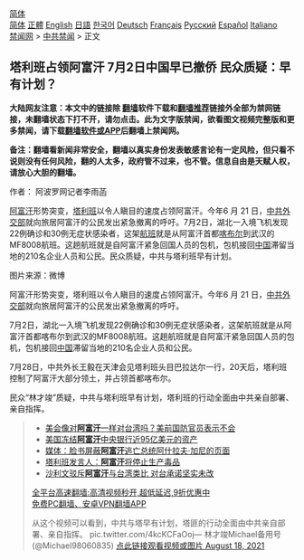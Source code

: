  <!-- 面包屑导航 --> <div class="breadcrumb"><!-- GTranslate: https://gtranslate.io/ -->  <div class="switcher notranslate">  <div class="selected">  <a href="#" onclick="return false;"> 简体</a>  </div>  <div class="option">  <a href="https://www.bannedbook.org" onclick="doGTranslate('zh-CN|zh-CN');jQuery('div.switcher div.selected a').html(jQuery(this).html());return false;" title="简体中文" class="nturl selected"> 简体</a>  <a href="https://www.bannedbook.org/zh-tw/" onclick="doGTranslate('zh-CN|zh-TW');jQuery('div.switcher div.selected a').html(jQuery(this).html());return false;" title="繁體中文" class="nturl"> 正體</a>  <a href="https://www.bannedbook.org/en/" onclick="doGTranslate('zh-CN|en');jQuery('div.switcher div.selected a').html(jQuery(this).html());return false;" title="English" class="nturl"> English</a>  <a href="https://www.bannedbook.org/ja/" onclick="doGTranslate('zh-CN|ja');jQuery('div.switcher div.selected a').html(jQuery(this).html());return false;" title="日本語" class="nturl"> 日語</a>  <a href="https://www.bannedbook.org/ko/" onclick="doGTranslate('zh-CN|ko');jQuery('div.switcher div.selected a').html(jQuery(this).html());return false;" title="한국어" class="nturl"> 한국어</a>  <a href="https://www.bannedbook.org/de/" onclick="doGTranslate('zh-CN|de');jQuery('div.switcher div.selected a').html(jQuery(this).html());return false;" title="Deutsch" class="nturl"> Deutsch</a>  <a href="https://www.bannedbook.org/fr/" onclick="doGTranslate('zh-CN|fr');jQuery('div.switcher div.selected a').html(jQuery(this).html());return false;" title="Français" class="nturl"> Français</a>  <a href="https://www.bannedbook.org/ru/" onclick="doGTranslate('zh-CN|ru');jQuery('div.switcher div.selected a').html(jQuery(this).html());return false;" title="Русский" class="nturl"> Русский</a>  <a href="https://www.bannedbook.org/es/" onclick="doGTranslate('zh-CN|es');jQuery('div.switcher div.selected a').html(jQuery(this).html());return false;" title="Español" class="nturl"> Español</a>  <a href="https://www.bannedbook.org/it/" onclick="doGTranslate('zh-CN|it');jQuery('div.switcher div.selected a').html(jQuery(this).html());return false;" title="Italiano" class="nturl"> Italiano</a>  </div>  </div>      <div class='breadcrumb-sub'><!-- Breadcrumb NavXT 6.3.0 --> <a href="https://www.bannedbook.org/" class="home">禁闻网</a> &gt; <a href="https://www.bannedbook.org/bnews/cbnews/" class="category">中共禁闻</a> &gt; 正文</div></div><h2>塔利班占领阿富汗 7月2日中国早已撤侨 民众质疑：早有计划？</h2> <p class="notice"><b>大陆网友注意：本文中的链接除 <a href="https://github.com/bannedbook/fanqiang" >翻墙</a>软件下载和<a href="https://github.com/killgcd/justmysocks/blob/master/README.md">翻墙推荐</a>链接外全部为禁网链接，未翻墙状态下打不开，请勿点击。此为文字版禁闻，欲看图文视频完整版和更多禁闻，请下载<a href="https://github.com/bannedbook/fanqiang">翻墙软件或APP</a>后翻墙上禁闻网。</p><p>备注：翻墙看新闻非常安全，翻墙以真实身份发表敏感言论有一定风险，但只看不说则没有任何风险，翻的人太多，政府管不过来，也不管。信息自由是天赋人权，请放心大胆的翻墙。</b></p>  <div class="entry"> <p>作者： 阿波罗网记者李雨菡</p> <p id="summary"><a href="https://www.bannedbook.org/bnews/tag/%e9%98%bf%e5%af%8c%e6%b1%97/" class="st_tag internal_tag" rel="tag" title="标签 阿富汗 下的日志">阿富汗</a>形势突变，<a href="https://www.bannedbook.org/bnews/tag/%e5%a1%94%e5%88%a9%e7%8f%ad/" class="st_tag internal_tag" rel="tag" title="标签 塔利班 下的日志">塔利班</a>以令人瞋目的速度占领阿富汗。今年6 月 21 日，<a href="https://www.bannedbook.org/bnews/tag/%e4%b8%ad%e5%85%b1/" class="st_tag internal_tag" rel="tag" title="标签 中共 下的日志">中共</a><a href="https://www.bannedbook.org/bnews/tag/%E5%A4%96%E4%BA%A4%E9%83%A8/" class="st_tag internal_tag" rel="tag" title="标签 外交部 下的日志">外交部</a>就向旅居阿富汗的公民发出紧急撤离的呼吁。7月2日，湖北一入境飞机发现22例确诊和30例无症状感染者，这架<a href="https://www.bannedbook.org/bnews/tag/%e8%88%aa%e7%8f%ad/" class="st_tag internal_tag" rel="tag" title="标签 航班 下的日志">航班</a>就是从阿富汗首都<a href="https://www.bannedbook.org/bnews/tag/%E5%96%80%E5%B8%83%E5%B0%94/" class="st_tag internal_tag" rel="tag" title="标签 喀布尔 下的日志">喀布尔</a>到武汉的MF8008航班。这趟航班就是自阿富汗紧急回国人员的包机，包机接回<span class='wp_keywordlink_affiliate'><a href="https://www.bannedbook.org/" title="中国" target="_blank">中国</a></span>滞留当地的210名企业人员和公民。民众质疑，中共与塔利班早有计划。</p>  <p id="conimg">图片来源：微博</p> <p>阿富汗形势突变，塔利班以令人瞋目的速度占领阿富汗。今年6 月 21 日，<a href="https://www.bannedbook.org/bnews/tag/%E4%B8%AD%E5%85%B1%E5%A4%96%E4%BA%A4%E9%83%A8/" class="st_tag internal_tag" rel="tag" title="标签 中共外交部 下的日志">中共外交部</a>就向旅居阿富汗的公民发出紧急撤离的呼吁。</p>  <p>7月2日，湖北一入境飞机发现22例确诊和30例无症状感染者，这架航班就是从阿富汗首都喀布尔到武汉的MF8008航班。这趟航班就是自阿富汗紧急回国人员的包机，包机接回<a href="https://www.bannedbook.org/bnews/tag/%E4%B8%AD%E5%9B%BD/" class="st_tag internal_tag" rel="tag" title="标签 中国 下的日志">中国</a>滞留当地的210名企业人员和公民。</p> <p>7月28日，中共外长王毅在天津会见塔利班头目巴拉达尔一行，20天后，塔利班控制了阿富汗大部分领土，并占领首都喀布尔。</p>  <p>民众“林才竣”质疑，中共与塔利班早有计划，塔利班的行动全面由中共亲自部署、亲自指挥。</p> <blockquote><ul class='op-related-articles' title='相关阅读'> <li><a href='https://www.bannedbook.org/bnews/bannedvideo/20210818/1608411.html' target='_blank'>美会像对<b>阿富汗</b>一样对台湾吗？美前国防官员表示不会</a></li> <li><a href='https://www.bannedbook.org/bnews/baitai/20210818/1608405.html' target='_blank'>美国冻结<b>阿富汗</b>中央银行近95亿美元的资产</a></li> <li><a href='https://www.bannedbook.org/bnews/baitai/20210818/1608401.html' target='_blank'>媒体：脸书屏蔽<b>阿富汗</b>逃亡总统阿什拉夫·加尼的页面</a></li> <li><a href='https://www.bannedbook.org/bnews/baitai/20210818/1608400.html' target='_blank'>塔利班发言人：<b>阿富汗</b>将停止生产毒品</a></li> <li><a href='https://www.bannedbook.org/bnews/ssgc/20210818/1608390.html' target='_blank'>沙利文驳斥<b>阿富汗</b>与台湾类比 对台承诺坚实未改</a></li> </ul> <p class="texttj"> <a href="https://github.com/bannedbook/fanqiang/wiki/V2ray%E6%9C%BA%E5%9C%BA" target="_blank">全平台高速翻墙:高清视频秒开,超低延迟,9折优惠中</a><br/> <a href="https://github.com/bannedbook/fanqiang/wiki/%E7%A6%81%E9%97%BB%E7%BD%91%E5%AE%89%E5%8D%93%E7%BF%BB%E5%A2%99%E6%96%B0%E9%97%BBAPP" target="_blank">免费PC翻墙、安卓VPN翻墙APP</a></p> <p>从这个视频可以看到，中共与塔早有计划，塔匪的行动全面由中共亲自部署、亲自指挥。 pic.twitter.com/4kcKCFaOoj— 林才竣Michael备用号 (@Michael98060835) <a href="https://twitter.com/Michael98060835/status/1427810863348535298?ref_src=twsrc%5Etfw">点此链接观看视频或图片 August 18, 2021</a></p></blockquote> </p><a name='sharetosocial'></a>  <div style="margin-bottom:5px;padding-bottom:5px;clear:both"> <div id="archive-pix-1" class="banner-ads"> <!-- AuctionX Display platform tag START --> <div id="26318x728x90x621x_ADSLOT2" clicktrack="%%CLICK_URL_ESC%%"></div> <!-- AuctionX Display platform tag END --> </div> <div id="archive-pix-2" class="banner-ads"> <!-- AuctionX Display platform tag START --> <div id="26315x300x250x621x_ADSLOT2" clicktrack="%%CLICK_URL_ESC%%"></div> <!-- AuctionX Display platform tag END --> </div> </div>  <div id="archive-pix-1" class="banner-ads"> <!-- AuctionX Display platform tag START --> <div id="26318x728x90x621x_ADSLOT3" clicktrack="%%CLICK_URL_ESC%%"></div> <!-- AuctionX Display platform tag END --> </div> </div><!--END ENTRY--> 